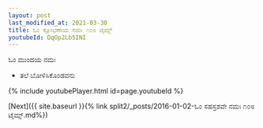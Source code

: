 ```yaml
---
layout: post
last_modified_at: 2021-03-30
title: ಓಂ ಕ್ಷೋಭಣಾಯ ನಮಃ ೧೦೮ ಟೈಮ್ಸ್
youtubeId: DqOp2Lb5INI
---
```

 
 
 ಓಂ ಮುಂದಯ ನಮಃ  
 
 -  ತಲೆ ಬೋಳಿಸಿಕೊಂಡವನು 
 
  
 
  
 
 
 
 
 
 


{% include youtubePlayer.html id=page.youtubeId %}
 
[Next]({{ site.baseurl }}{% link  split2/_posts/2016-01-02-ಓಂ ಸಹಸ್ರಶವೇ ನಮಃ ೧೦೮ ಟೈಮ್ಸ್.md%})
 
